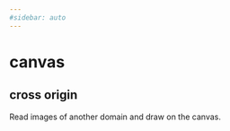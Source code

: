 ```yaml
---
#sidebar: auto
---
```


# canvas

## cross origin

Read images of another domain and draw on the canvas.

<CanvasCrossOrigin/>
